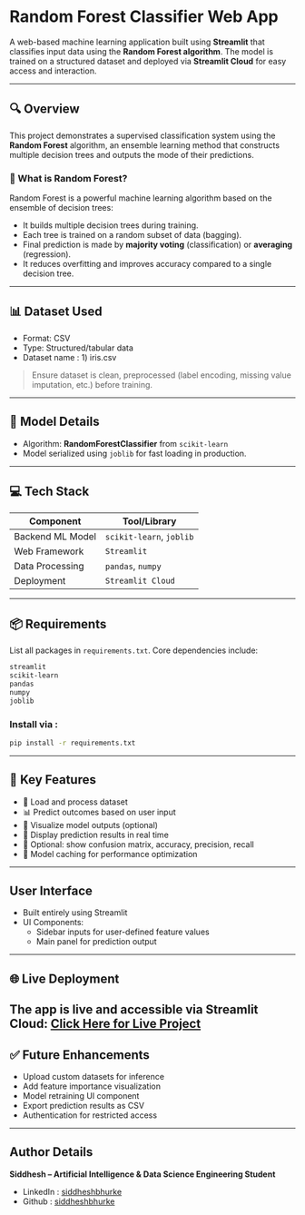 # Random Forest Classifier Web App

A web-based machine learning application built using **Streamlit** that classifies input data using the **Random Forest algorithm**. The model is trained on a structured dataset and deployed via **Streamlit Cloud** for easy access and interaction.

---

## 🔍 Overview

This project demonstrates a supervised classification system using the **Random Forest** algorithm, an ensemble learning method that constructs multiple decision trees and outputs the mode of their predictions.

### 🔢 What is Random Forest?

Random Forest is a powerful machine learning algorithm based on the ensemble of decision trees:
- It builds multiple decision trees during training.
- Each tree is trained on a random subset of data (bagging).
- Final prediction is made by **majority voting** (classification) or **averaging** (regression).
- It reduces overfitting and improves accuracy compared to a single decision tree.

---

## 📊 Dataset Used

- Format: CSV
- Type: Structured/tabular data
- Dataset name : 1) iris.csv
> Ensure dataset is clean, preprocessed (label encoding, missing value imputation, etc.) before training.

---

## 🧠 Model Details

- Algorithm: **RandomForestClassifier** from `scikit-learn`
- Model serialized using `joblib` for fast loading in production.

---

## 💻 Tech Stack

| Component        | Tool/Library         |
|------------------|----------------------|
| Backend ML Model | `scikit-learn`, `joblib` |
| Web Framework    | `Streamlit`          |
| Data Processing  | `pandas`, `numpy`    |
| Deployment       | `Streamlit Cloud`    |

---

## 📦 Requirements

List all packages in `requirements.txt`. Core dependencies include:

```bash
streamlit
scikit-learn
pandas
numpy
joblib
```
### Install via : 
```bash 
pip install -r requirements.txt
```
---
## 🧰 Key Features
- 📁 Load and process dataset
- 📊 Predict outcomes based on user input
- 🧠 Visualize model outputs (optional)
- 📝 Display prediction results in real time
- 🧪 Optional: show confusion matrix, accuracy, precision, recall
- 💾 Model caching for performance optimization
---
## User Interface 
- Built entirely using Streamlit
- UI Components:
  - Sidebar inputs for user-defined feature values
  - Main panel for prediction output
---
## 🌐 Live Deployment
The app is live and accessible via Streamlit Cloud:
[Click Here for Live Project](https://random-forest-classifier-iris.streamlit.app/)
---

## ✅ Future Enhancements
- Upload custom datasets for inference
- Add feature importance visualization
- Model retraining UI component
- Export prediction results as CSV
- Authentication for restricted access
--- 
## Author Details 
**Siddhesh – Artificial Intelligence & Data Science Engineering Student**
- LinkedIn : [siddheshbhurke](https://www.linkedin.com/in/siddheshbhurke/)
- Github : [siddheshbhurke](https://www.github.com/siddheshbhurke/)
